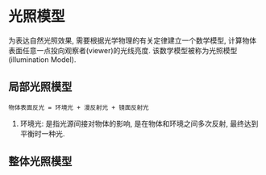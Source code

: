 # 光照模型

为表达自然光照效果, 需要根据光学物理的有关定律建立一个数学模型, 计算物体表面任意一点投向观察者(viewer)的光线亮度. 该数学模型被称为光照模型(illumination Model).

## 局部光照模型
```
物体表面反光 = 环境光 + 漫反射光 + 镜面反射光
```
1. 环境光: 是指光源间接对物体的影响, 是在物体和环境之间多次反射, 最终达到平衡时一种光.

## 整体光照模型
